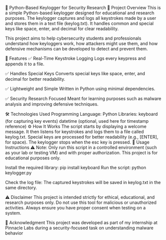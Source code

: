 🔐 Python-Based Keylogger for Security Research
📌 Project Overview
This is a simple Python-based keylogger designed for educational and research purposes. The keylogger captures and logs all keystrokes made by a user and stores them in a text file (keylog.txt). It handles common and special keys like space, enter, and decimal for clear readability.

This project aims to help cybersecurity students and professionals understand how keyloggers work, how attackers might use them, and how defensive mechanisms can be developed to detect and prevent them.

🎯 Features
✅ Real-Time Keystroke Logging
Logs every keypress and appends it to a file.

✅ Handles Special Keys
Converts special keys like space, enter, and decimal for better readability.

✅ Lightweight and Simple
Written in Python using minimal dependencies.

✅ Security Research Focused
Meant for learning purposes such as malware analysis and improving defensive techniques.

🛠️ Technologies Used
Programming Language: Python
Libraries:
keyboard (for capturing key events)
datetime (optional, used here for timestamp reference)
⚙️ How It Works
The script starts by displaying a welcome message.
It then listens for keystrokes and logs them to a file called keylog.txt.
Special keys are processed for better readability (e.g., [ENTER],   for space).
The keylogger stops when the esc key is pressed.
🚀 Usage Instructions
⚠️ Note: Only run this script in a controlled environment (such as your lab or testing VM) and with proper authorization. This project is for educational purposes only.

Install the required library:
pip install keyboard
Run the script: python keylogger.py

Check the log file: The captured keystrokes will be saved in keylog.txt in the same directory.

⚠️ Disclaimer
This project is intended strictly for ethical, educational, and research purposes only. Do not use this tool for malicious or unauthorized activities. Always ensure you have proper consent when testing on a system.

🙌 Acknowledgment This project was developed as part of my internship at Pinnacle Labs during a security-focused task on understanding malware behavior
